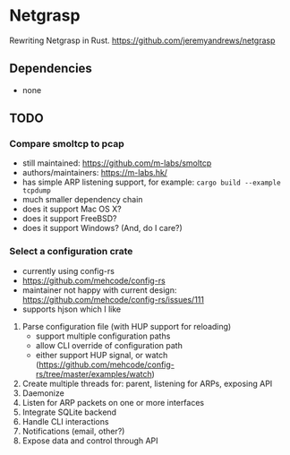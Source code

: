 # Netgrasp

Rewriting Netgrasp in Rust.
https://github.com/jeremyandrews/netgrasp

## Dependencies

* none

## TODO

### Compare smoltcp to pcap

* still maintained: https://github.com/m-labs/smoltcp
* authors/maintainers: https://m-labs.hk/
* has simple ARP listening support, for example: `cargo build --example tcpdump`
* much smaller dependency chain
* does it support Mac OS X?
* does it support FreeBSD?
* does it support Windows? (And, do I care?)

### Select a configuration crate

* currently using config-rs
* https://github.com/mehcode/config-rs
* maintainer not happy with current design: https://github.com/mehcode/config-rs/issues/111
* supports hjson which I like

1. Parse configuration file (with HUP support for reloading)
    * support multiple configuration paths
    * allow CLI override of configuration path
    * either support HUP signal, or watch (https://github.com/mehcode/config-rs/tree/master/examples/watch)
1. Create multiple threads for: parent, listening for ARPs, exposing API
1. Daemonize
1. Listen for ARP packets on one or more interfaces
1. Integrate SQLite backend
1. Handle CLI interactions
1. Notifications (email, other?)
1. Expose data and control through API